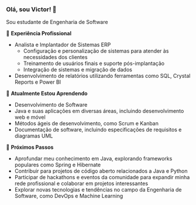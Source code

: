 ### Olá, sou Victor! 👋

Sou estudante de Engenharia de Software

💼 **Experiência Profissional**
- Analista e Implantador de Sistemas ERP
  - Configuração e personalização de sistemas para atender às necessidades dos clientes
  - Treinamento de usuários finais e suporte pós-implantação
  - Integração de sistemas e migração de dados
- Desenvolvimento de relatórios utilizando ferramentas como SQL, Crystal Reports e Power BI

🌱 **Atualmente Estou Aprendendo**
- Desenvolvimento de Software
- Java e suas aplicações em diversas áreas, incluindo desenvolvimento web e móvel
- Métodos ágeis de desenvolvimento, como Scrum e Kanban
- Documentação de software, incluindo especificações de requisitos e diagramas UML

🚀 **Próximos Passos**
- Aprofundar meu conhecimento em Java, explorando frameworks populares como Spring e Hibernate
- Contribuir para projetos de código aberto relacionados a Java e Python
- Participar de hackathons e eventos da comunidade para expandir minha rede profissional e colaborar em projetos interessantes
- Explorar novas tecnologias e tendências no campo da Engenharia de Software, como DevOps e Machine Learning
